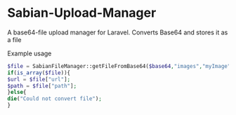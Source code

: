 # Sabian-Upload-Manager
A base64-file upload manager for Laravel. Converts Base64 and stores it as a file

Example usage

```php
$file = SabianFileManager::getFileFromBase64($base64,"images","myImage","png");
if(is_array($file)){
$url = $file["url"];
$path = $file["path"];
}else{
die("Could not convert file");
}
```
